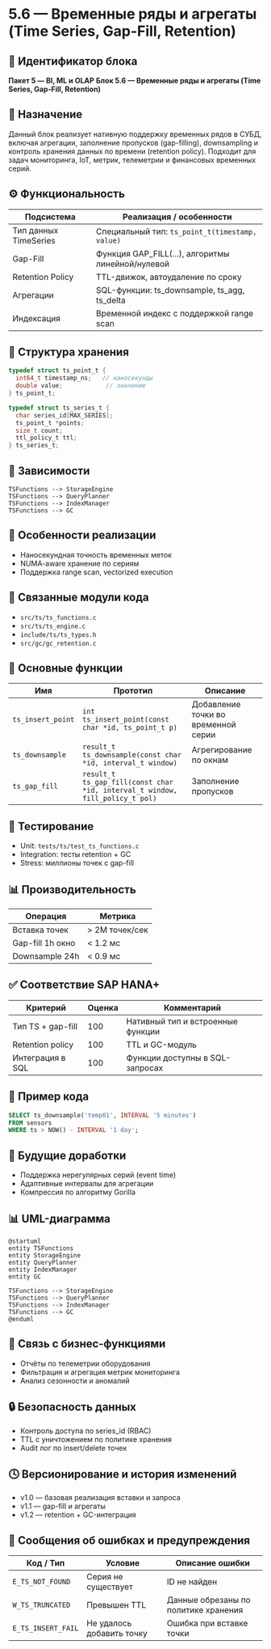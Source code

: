 # 5.6 — Временные ряды и агрегаты (Time Series, Gap-Fill, Retention)

## 🏢 Идентификатор блока

**Пакет 5 — BI, ML и OLAP**
**Блок 5.6 — Временные ряды и агрегаты (Time Series, Gap-Fill, Retention)**

## 🌟 Назначение

Данный блок реализует нативную поддержку временных рядов в СУБД, включая агрегации, заполнение пропусков (gap-filling), downsampling и контроль хранения данных по времени (retention policy). Подходит для задач мониторинга, IoT, метрик, телеметрии и финансовых временных серий.

## ⚙️ Функциональность

| Подсистема            | Реализация / особенности                           |
| --------------------- | -------------------------------------------------- |
| Тип данных TimeSeries | Специальный тип: `ts_point_t(timestamp, value)`    |
| Gap-Fill              | Функция GAP\_FILL(...), алгоритмы линейной/нулевой |
| Retention Policy      | TTL-движок, автоудаление по сроку                  |
| Агрегации             | SQL-функции: ts\_downsample, ts\_agg, ts\_delta    |
| Индексация            | Временной индекс с поддержкой range scan           |

## 💾 Структура хранения

```c
typedef struct ts_point_t {
  int64_t timestamp_ns;   // наносекунды
  double value;            // значение
} ts_point_t;

typedef struct ts_series_t {
  char series_id[MAX_SERIES];
  ts_point_t *points;
  size_t count;
  ttl_policy_t ttl;
} ts_series_t;
```

## 🔄 Зависимости

```plantuml
TSFunctions --> StorageEngine
TSFunctions --> QueryPlanner
TSFunctions --> IndexManager
TSFunctions --> GC
```

## 🧠 Особенности реализации

* Наносекундная точность временных меток
* NUMA-aware хранение по сериям
* Поддержка range scan, vectorized execution

## 📂 Связанные модули кода

* `src/ts/ts_functions.c`
* `src/ts/ts_engine.c`
* `include/ts/ts_types.h`
* `src/gc/gc_retention.c`

## 🔧 Основные функции

| Имя               | Прототип                                                                     | Описание                            |
| ----------------- | ---------------------------------------------------------------------------- | ----------------------------------- |
| `ts_insert_point` | `int ts_insert_point(const char *id, ts_point_t p)`                          | Добавление точки во временной серии |
| `ts_downsample`   | `result_t ts_downsample(const char *id, interval_t window)`                  | Агрегирование по окнам              |
| `ts_gap_fill`     | `result_t ts_gap_fill(const char *id, interval_t window, fill_policy_t pol)` | Заполнение пропусков                |

## 🧪 Тестирование

* Unit: `tests/ts/test_ts_functions.c`
* Integration: тесты retention + GC
* Stress: миллионы точек с gap-fill

## 📊 Производительность

| Операция         | Метрика        |
| ---------------- | -------------- |
| Вставка точек    | > 2M точек/сек |
| Gap-fill 1h окно | < 1.2 мс       |
| Downsample 24h   | < 0.9 мс       |

## ✅ Соответствие SAP HANA+

| Критерий          | Оценка | Комментарий                       |
| ----------------- | ------ | --------------------------------- |
| Тип TS + gap-fill | 100    | Нативный тип и встроенные функции |
| Retention policy  | 100    | TTL и GC-модуль                   |
| Интеграция в SQL  | 100    | Функции доступны в SQL-запросах   |

## 📎 Пример кода

```sql
SELECT ts_downsample('temp01', INTERVAL '5 minutes')
FROM sensors
WHERE ts > NOW() - INTERVAL '1 day';
```

## 🧩 Будущие доработки

* Поддержка нерегулярных серий (event time)
* Адаптивные интервалы для агрегации
* Компрессия по алгоритму Gorilla

## 📊 UML-диаграмма

```plantuml
@startuml
entity TSFunctions
entity StorageEngine
entity QueryPlanner
entity IndexManager
entity GC

TSFunctions --> StorageEngine
TSFunctions --> QueryPlanner
TSFunctions --> IndexManager
TSFunctions --> GC
@enduml
```

## 🔗 Связь с бизнес-функциями

* Отчёты по телеметрии оборудования
* Фильтрация и агрегация метрик мониторинга
* Анализ сезонности и аномалий

## 🔒 Безопасность данных

* Контроль доступа по series\_id (RBAC)
* TTL с уничтожением по политике хранения
* Audit лог по insert/delete точек

## 🕓 Версионирование и история изменений

* v1.0 — базовая реализация вставки и запроса
* v1.1 — gap-fill и агрегаты
* v1.2 — retention + GC-интеграция

## 🛑 Сообщения об ошибках и предупреждения

| Код / Тип          | Условие                   | Описание ошибки                      |
| ------------------ | ------------------------- | ------------------------------------ |
| `E_TS_NOT_FOUND`   | Серия не существует       | ID не найден                         |
| `W_TS_TRUNCATED`   | Превышен TTL              | Данные обрезаны по политике хранения |
| `E_TS_INSERT_FAIL` | Не удалось добавить точку | Ошибка при вставке точки             |


